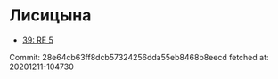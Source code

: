 # Лисицына
- [39: RE 5](39.md)

Commit: 28e64cb63ff8dcb57324256dda55eb8468b8eecd
 fetched at: 20201211-104730
